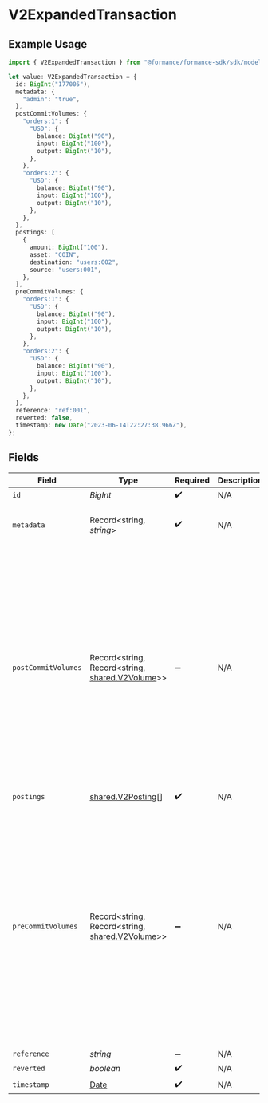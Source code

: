 # V2ExpandedTransaction

## Example Usage

```typescript
import { V2ExpandedTransaction } from "@formance/formance-sdk/sdk/models/shared";

let value: V2ExpandedTransaction = {
  id: BigInt("177005"),
  metadata: {
    "admin": "true",
  },
  postCommitVolumes: {
    "orders:1": {
      "USD": {
        balance: BigInt("90"),
        input: BigInt("100"),
        output: BigInt("10"),
      },
    },
    "orders:2": {
      "USD": {
        balance: BigInt("90"),
        input: BigInt("100"),
        output: BigInt("10"),
      },
    },
  },
  postings: [
    {
      amount: BigInt("100"),
      asset: "COIN",
      destination: "users:002",
      source: "users:001",
    },
  ],
  preCommitVolumes: {
    "orders:1": {
      "USD": {
        balance: BigInt("90"),
        input: BigInt("100"),
        output: BigInt("10"),
      },
    },
    "orders:2": {
      "USD": {
        balance: BigInt("90"),
        input: BigInt("100"),
        output: BigInt("10"),
      },
    },
  },
  reference: "ref:001",
  reverted: false,
  timestamp: new Date("2023-06-14T22:27:38.966Z"),
};
```

## Fields

| Field                                                                                                                                          | Type                                                                                                                                           | Required                                                                                                                                       | Description                                                                                                                                    | Example                                                                                                                                        |
| ---------------------------------------------------------------------------------------------------------------------------------------------- | ---------------------------------------------------------------------------------------------------------------------------------------------- | ---------------------------------------------------------------------------------------------------------------------------------------------- | ---------------------------------------------------------------------------------------------------------------------------------------------- | ---------------------------------------------------------------------------------------------------------------------------------------------- |
| `id`                                                                                                                                           | *BigInt*                                                                                                                                       | :heavy_check_mark:                                                                                                                             | N/A                                                                                                                                            |                                                                                                                                                |
| `metadata`                                                                                                                                     | Record<string, *string*>                                                                                                                       | :heavy_check_mark:                                                                                                                             | N/A                                                                                                                                            | {<br/>"admin": "true"<br/>}                                                                                                                    |
| `postCommitVolumes`                                                                                                                            | Record<string, Record<string, [shared.V2Volume](../../../sdk/models/shared/v2volume.md)>>                                                      | :heavy_minus_sign:                                                                                                                             | N/A                                                                                                                                            | {<br/>"orders:1": {<br/>"USD": {<br/>"input": 100,<br/>"output": 10,<br/>"balance": 90<br/>}<br/>},<br/>"orders:2": {<br/>"USD": {<br/>"input": 100,<br/>"output": 10,<br/>"balance": 90<br/>}<br/>}<br/>} |
| `postings`                                                                                                                                     | [shared.V2Posting](../../../sdk/models/shared/v2posting.md)[]                                                                                  | :heavy_check_mark:                                                                                                                             | N/A                                                                                                                                            |                                                                                                                                                |
| `preCommitVolumes`                                                                                                                             | Record<string, Record<string, [shared.V2Volume](../../../sdk/models/shared/v2volume.md)>>                                                      | :heavy_minus_sign:                                                                                                                             | N/A                                                                                                                                            | {<br/>"orders:1": {<br/>"USD": {<br/>"input": 100,<br/>"output": 10,<br/>"balance": 90<br/>}<br/>},<br/>"orders:2": {<br/>"USD": {<br/>"input": 100,<br/>"output": 10,<br/>"balance": 90<br/>}<br/>}<br/>} |
| `reference`                                                                                                                                    | *string*                                                                                                                                       | :heavy_minus_sign:                                                                                                                             | N/A                                                                                                                                            | ref:001                                                                                                                                        |
| `reverted`                                                                                                                                     | *boolean*                                                                                                                                      | :heavy_check_mark:                                                                                                                             | N/A                                                                                                                                            |                                                                                                                                                |
| `timestamp`                                                                                                                                    | [Date](https://developer.mozilla.org/en-US/docs/Web/JavaScript/Reference/Global_Objects/Date)                                                  | :heavy_check_mark:                                                                                                                             | N/A                                                                                                                                            |                                                                                                                                                |